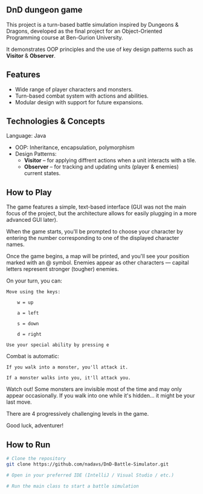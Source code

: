 ## DnD dungeon game

This project is a turn-based battle simulation inspired by Dungeons & Dragons, developed as the final project for an Object-Oriented Programming course at Ben-Gurion University.

It demonstrates OOP principles and the use of key design patterns such as **Visitor** & **Observer**.

## Features

- Wide range of player characters and monsters.
- Turn-based combat system with actions and abilities.
- Modular design with support for future expansions.

## Technologies & Concepts

Language: Java
- OOP: Inheritance, encapsulation, polymorphism
- Design Patterns:
  - **Visitor** – for applying diffrent actions when a unit interacts with a tile.
  - **Observer** – for tracking and updating units (player & enemies) current states.
 
## How to Play

The game features a simple, text-based interface (GUI was not the main focus of the project, but the architecture allows for easily plugging in a more advanced GUI later).

When the game starts, you'll be prompted to choose your character by entering the number corresponding to one of the displayed character names.

Once the game begins, a map will be printed, and you'll see your position marked with an @ symbol.
Enemies appear as other characters — capital letters represent stronger (tougher) enemies.

On your turn, you can:

    Move using the keys:

        w = up

        a = left

        s = down

        d = right

    Use your special ability by pressing e

Combat is automatic:

    If you walk into a monster, you'll attack it.

    If a monster walks into you, it'll attack you.

Watch out!
Some monsters are invisible most of the time and may only appear occasionally. If you walk into one while it's hidden... it might be your last move.

There are 4 progressively challenging levels in the game.

Good luck, adventurer!

## How to Run

```bash
# Clone the repository
git clone https://github.com/nadavs/DnD-Battle-Simulator.git

# Open in your preferred IDE (IntelliJ / Visual Studio / etc.)

# Run the main class to start a battle simulation


